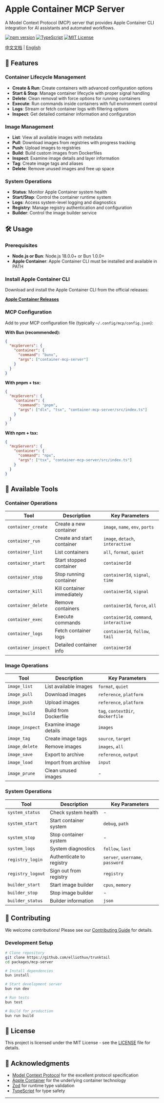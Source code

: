 # Apple Container MCP Server

A Model Context Protocol (MCP) server that provides Apple Container CLI integration for AI assistants and automated workflows.

[![npm version](https://badge.fury.io/js/contaienr-mcp-server.svg)](https://badge.fury.io/js/contaienr-mcp-server)
[![TypeScript](https://img.shields.io/badge/TypeScript-007ACC?style=flat&logo=typescript&logoColor=white)](https://www.typescriptlang.org/)
[![MIT License](https://img.shields.io/badge/License-MIT-green.svg)](https://choosealicense.com/licenses/mit/)

[中文文档](./README_ZH.md) | [English](./README.md)

## 🚀 Features

### Container Lifecycle Management

- **Create & Run**: Create containers with advanced configuration options
- **Start & Stop**: Manage container lifecycle with proper signal handling
- **Delete**: Clean removal with force options for running containers
- **Execute**: Run commands inside containers with full environment control
- **Logs**: Stream or fetch container logs with filtering options
- **Inspect**: Get detailed container information and configuration

### Image Management

- **List**: View all available images with metadata
- **Pull**: Download images from registries with progress tracking
- **Push**: Upload images to registries
- **Build**: Build custom images from Dockerfiles
- **Inspect**: Examine image details and layer information
- **Tag**: Create image tags and aliases
- **Delete**: Remove unused images and free up space

### System Operations

- **Status**: Monitor Apple Container system health
- **Start/Stop**: Control the container runtime system
- **Logs**: Access system-level logging and diagnostics
- **Registry**: Manage registry authentication and configuration
- **Builder**: Control the image builder service

## 🛠️ Usage

### Prerequisites

- **Node.js or Bun**: Node.js 18.0.0+ or Bun 1.0.0+
- **Apple Container**: Apple Container CLI must be installed and available in PATH

### Install Apple Container CLI

Download and install the Apple Container CLI from the official releases:

**[Apple Container Releases](https://github.com/apple/container/releases)**

### MCP Configuration

Add to your MCP configuration file (typically `~/.config/mcp/config.json`):

**With Bun (recommended):**

```json
{
  "mcpServers": {
    "container": {
      "command": "bunx",
      "args": ["container-mcp-server"]
    }
  }
}
```

**With pnpm + tsx:**

```json
{
  "mcpServers": {
    "container": {
      "command": "pnpm",
      "args": ["dlx", "tsx", "container-mcp-server/src/index.ts"]
    }
  }
}
```

**With npm + tsx:**

```json
{
  "mcpServers": {
    "container": {
      "command": "npx",
      "args": ["tsx", "container-mcp-server/src/index.ts"]
    }
  }
}
```

## 🔧 Available Tools

### Container Operations

| Tool                | Description                | Key Parameters                          |
| ------------------- | -------------------------- | --------------------------------------- |
| `container_create`  | Create a new container     | `image`, `name`, `env`, `ports`         |
| `container_run`     | Create and start container | `image`, `detach`, `interactive`        |
| `container_list`    | List containers            | `all`, `format`, `quiet`                |
| `container_start`   | Start stopped container    | `containerId`                           |
| `container_stop`    | Stop running container     | `containerId`, `signal`, `time`         |
| `container_kill`    | Kill container immediately | `containerId`, `signal`                 |
| `container_delete`  | Remove containers          | `containerId`, `force`, `all`           |
| `container_exec`    | Execute commands           | `containerId`, `command`, `interactive` |
| `container_logs`    | Fetch container logs       | `containerId`, `follow`, `tail`         |
| `container_inspect` | Detailed container info    | `containerId`                           |

### Image Operations

| Tool            | Description           | Key Parameters                    |
| --------------- | --------------------- | --------------------------------- |
| `image_list`    | List available images | `format`, `quiet`                 |
| `image_pull`    | Download images       | `reference`, `platform`           |
| `image_push`    | Upload images         | `reference`, `platform`           |
| `image_build`   | Build from Dockerfile | `tag`, `contextDir`, `dockerfile` |
| `image_inspect` | Examine image details | `images`                          |
| `image_tag`     | Create image tags     | `source`, `target`                |
| `image_delete`  | Remove images         | `images`, `all`                   |
| `image_save`    | Export to archive     | `reference`, `output`             |
| `image_load`    | Import from archive   | `input`                           |
| `image_prune`   | Clean unused images   | -                                 |

### System Operations

| Tool              | Description              | Key Parameters                   |
| ----------------- | ------------------------ | -------------------------------- |
| `system_status`   | Check system health      | -                                |
| `system_start`    | Start container system   | `debug`, `path`                  |
| `system_stop`     | Stop container system    | -                                |
| `system_logs`     | System diagnostics       | `follow`, `last`                 |
| `registry_login`  | Authenticate to registry | `server`, `username`, `password` |
| `registry_logout` | Sign out from registry   | `registry`                       |
| `builder_start`   | Start image builder      | `cpus`, `memory`                 |
| `builder_stop`    | Stop image builder       | -                                |
| `builder_status`  | Builder information      | `json`                           |

## 🤝 Contributing

We welcome contributions! Please see our [Contributing Guide](CONTRIBUTING.md) for details.

### Development Setup

```bash
# Clone repository
git clone https://github.com/elliothux/trunktail
cd packages/mcp-server

# Install dependencies
bun install

# Start development server
bun run dev

# Run tests
bun test

# Build for production
bun run build
```

## 📄 License

This project is licensed under the MIT License - see the [LICENSE](LICENSE) file for details.

## 🙏 Acknowledgments

- [Model Context Protocol](https://modelcontextprotocol.io/) for the excellent protocol specification
- [Apple Container](https://support.apple.com/guide/mac-help/containers-mchlf7c5b15f/mac) for the underlying container technology
- [Zod](https://zod.dev/) for runtime type validation
- [TypeScript](https://www.typescriptlang.org/) for type safety

---
